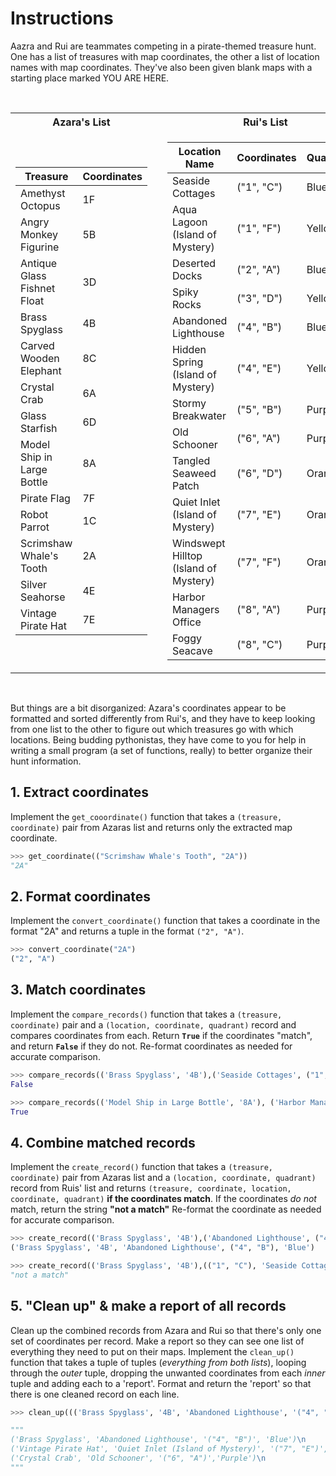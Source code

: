 # Instructions

Aazra and Rui are teammates competing in a pirate-themed treasure hunt.
  One has a list of treasures with map coordinates, the other a list of location names with map coordinates.
  They've also been given blank maps with a starting place marked YOU ARE HERE.

<br>
<table>
<tr><th>Azara's List</th><th></th><th>Rui's List</th></tr>
<tr><td>

| Treasure                    | Coordinates |
| --------------------------- | ----------- |
| Amethyst Octopus            | 1F          |
| Angry Monkey Figurine       | 5B          |
| Antique Glass Fishnet Float | 3D          |
| Brass Spyglass              | 4B          |
| Carved Wooden Elephant      | 8C          |
| Crystal Crab                | 6A          |
| Glass Starfish              | 6D          |
| Model Ship in Large Bottle  | 8A          |
| Pirate Flag                 | 7F          |
| Robot Parrot                | 1C          |
| Scrimshaw Whale's Tooth     | 2A          |
| Silver Seahorse             | 4E          |
| Vintage Pirate Hat          | 7E          |

</td><td></td><td>

| Location Name                         | Coordinates | Quandrant |
| ------------------------------------- | ----------- | --------- |
| Seaside Cottages                      | ("1", "C")  | Blue      |
| Aqua Lagoon (Island of Mystery)       | ("1", "F")  | Yellow    |
| Deserted Docks                        | ("2", "A")  | Blue      |
| Spiky Rocks                           | ("3", "D")  | Yellow    |
| Abandoned Lighthouse                  | ("4", "B")  | Blue      |
| Hidden Spring (Island of Mystery)     | ("4", "E")  | Yellow    |
| Stormy Breakwater                     | ("5", "B")  | Purple    |
| Old Schooner                          | ("6", "A")  | Purple    |
| Tangled Seaweed Patch                 | ("6", "D")  | Orange    |
| Quiet Inlet (Island of Mystery)       | ("7", "E")  | Orange    |
| Windswept Hilltop (Island of Mystery) | ("7", "F")  | Orange    |
| Harbor Managers Office                | ("8", "A")  | Purple    |
| Foggy Seacave                         | ("8", "C")  | Purple    |

</td></tr>
</table>

<br>

But things are a bit disorganized: Azara's coordinates appear to be formatted and sorted differently from Rui's, and they have to keep looking from one list to the other to figure out which treasures go with which locations.
  Being budding pythonistas, they have come to you for help in writing a small program (a set of functions, really) to better organize their hunt information.


## 1. Extract coordinates

Implement the `get_cooordinate()` function that takes a `(treasure, coordinate)` pair from Azaras list and returns only the extracted map coordinate.
​

```python
>>> get_coordinate(("Scrimshaw Whale's Tooth", "2A"))
"2A"
```

## 2. Format coordinates

Implement the `convert_coordinate()` function that takes a coordinate in the format "2A" and returns a tuple in the format `("2", "A")`.


```python
>>> convert_coordinate("2A")
("2", "A")
```

## 3. Match coordinates

Implement the `compare_records()` function that takes a `(treasure, coordinate)` pair and a `(location, coordinate, quadrant)` record and compares coordinates from each. Return **`True`** if the coordinates "match", and return **`False`** if they do not. Re-format coordinates as needed for accurate comparison.


```python
>>> compare_records(('Brass Spyglass', '4B'),('Seaside Cottages', ("1", "C"), 'blue'))
False

>>> compare_records(('Model Ship in Large Bottle', '8A'), ('Harbor Managers Office', ("8", "A"), 'purple'))
True
```

## 4. Combine matched records

Implement the `create_record()` function that takes a `(treasure, coordinate)` pair from Azaras list and a `(location, coordinate, quadrant)` record from Ruis' list and returns `(treasure, coordinate, location, coordinate, quadrant)` **if the coordinates match**. If the coordinates _do not_ match, return the string **"not a match"**
  Re-format the coordinate as needed for accurate comparison.


```python
>>> create_record(('Brass Spyglass', '4B'),('Abandoned Lighthouse', ("4", "B"), 'Blue'))
('Brass Spyglass', '4B', 'Abandoned Lighthouse', ("4", "B"), 'Blue')

>>> create_record(('Brass Spyglass', '4B'),(("1", "C"), 'Seaside Cottages', 'blue'))
"not a match"
```

## 5. "Clean up" & make a report of all records

Clean up the combined records from Azara and Rui so that there's only one set of coordinates per record. Make a report so they can see one list of everything they need to put on their maps.
  Implement the `clean_up()` function that takes a tuple of tuples (_everything from both lists_), looping through the _outer_ tuple, dropping the unwanted coordinates from each _inner_ tuple and adding each to a 'report'.
  Format and return the 'report' so that there is one cleaned record on each line.


```python
>>> clean_up((('Brass Spyglass', '4B', 'Abandoned Lighthouse', '("4", "B")', 'Blue'), ('Vintage Pirate Hat', '7E', 'Quiet Inlet (Island of Mystery)', '("7", "E")', 'Orange'), ('Crystal Crab', '6A', 'Old Schooner', '("6", "A")', 'Purple')))

"""
('Brass Spyglass', 'Abandoned Lighthouse', '("4", "B")', 'Blue')\n
('Vintage Pirate Hat', 'Quiet Inlet (Island of Mystery)', '("7", "E")', 'Orange')\n
('Crystal Crab', 'Old Schooner', '("6", "A")','Purple')\n
"""
```
